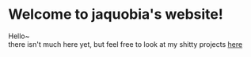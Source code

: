 # Welcome to jaquobia's website!  
Hello~  
there isn't much here yet, but feel free to look at my shitty projects [here](https://github.com/jaquobia)  
